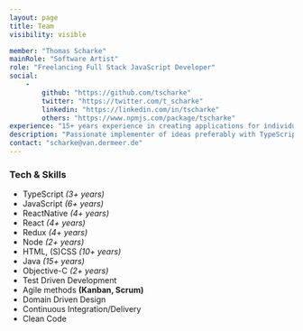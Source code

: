 ```yaml
---
layout: page
title: Team
visibility: visible

member: "Thomas Scharke"
mainRole: "Software Artist"
role: "Freelancing Full Stack JavaScript Developer"
social:
    -
        github: "https://github.com/tscharke"
        twitter: "https://twitter.com/t_scharke"
        linkedin: "https://linkedin.com/in/tscharke"
        others: "https://www.npmjs.com/package/tscharke"
experience: "15+ years experience in creating applications for individuals, startups and large corporations."
description: "Passionate implementer of ideas preferably with TypeScript, JavaScript, ReactNative and React"
contact: "scharke@van.dermeer.de"
---
```

### Tech & Skills
* TypeScript *(3+ years)*
* JavaScript *(6+ years)*
* ReactNative *(4+ years)*
* React *(4+ years)*
* Redux *(4+ years)*
* Node *(2+ years)*
* HTML, (S)CSS *(10+ years)*
* Java *(15+ years)*
* Objective-C *(2+ years)*
* Test Driven Development
* Agile methods **(Kanban, Scrum)**
* Domain Driven Design
* Continuous Integration/Delivery
* Clean Code
